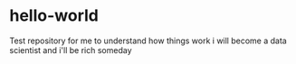 # hello-world
Test repository for me to understand how things work
i will become a data scientist
and i'll be rich someday
